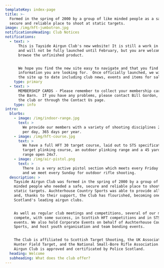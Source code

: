```yaml
---
templateKey: index-page
title: >-
  Formed in the spring of 2000 by a group of like minded people as a safe,
  secure and reliable place to shoot at static targets.
image: /img/hft-jumbotron.jpg
notificationsHeading: Club Notices
notifications:
  - text: >
      This is Tayside Airgun Club's new website! It is still a work in progress
      and will not be fully launched until February, but you are welcome to
      browse the unfinished product.


      We hope you find the new site easy to navigate and that you find the
      information you are looking for.  Once officially launched, we will keep
      the site up to date including club news, events and items for sale.
    type: primary
  - text: >
      MEMBERSHIP CARDS - Please remember to collect your membership cards from
      the Barn.  If you have any problems, please contact Bill Gordon, either at
      the club or through the Contact Us page.
    type: info
intro:
  blurbs:
    - image: /img/indoor-range.jpg
      text: >
        We provide our members with a variety of shooting disciplines 24 hours
        per day, 365 days per year.
    - image: /img/hft-course.jpg
      text: >
        We have a full HFT 30 target course, laid out to STS specification, a 30
        target plinking course, an outdoor plinking range and a 45 yard indoor
        range open 24x7.
    - image: /img/air-pistol.png
      text: >
        There is a very active pistol section which meets every Friday evening
        and we meet every Sunday for outdoor rifle shooting.
  description: >
    Tayside Airgun Club was formed in the spring of 2000 by a group of like
    minded people who needed a safe, secure and reliable place to shoot at
    static targets. Auchterhouse Country Sports was able to provide all of these
    and, thanks to their support, the Club has flourished, becoming one of
    Scotland's leading airgun clubs.


    As well as regular club meetings and competitions, several of our members
    compete, with some success, in Scottish HFT competitions and in STS pistol
    events. We also hold Corporate Events on behalf of Auchterhouse Country
    Sports, and host youth organisation and team bonding events. 


    The Club is affiliated to Scottish Target Shooting, the UK Association for
    Hunter Field Target, and the National Small-Bore Rifle Association. Tayside
    Airgun Club is approved and certificated by Police Scotland.
  heading: Welcome
  subheading: What does the club offer?
---
```


